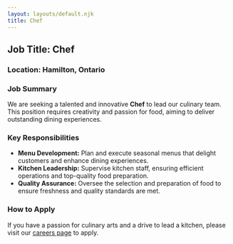 ```yaml
---
layout: layouts/default.njk
title: Chef
---
```

## Job Title: **Chef**

### Location: **Hamilton, Ontario**

### Job Summary
We are seeking a talented and innovative **Chef** to lead our culinary team. This position requires creativity and passion for food, aiming to deliver outstanding dining experiences.

### Key Responsibilities
- **Menu Development:** Plan and execute seasonal menus that delight customers and enhance dining experiences.
- **Kitchen Leadership:** Supervise kitchen staff, ensuring efficient operations and top-quality food preparation.
- **Quality Assurance:** Oversee the selection and preparation of food to ensure freshness and quality standards are met.

### How to Apply  
If you have a passion for culinary arts and a drive to lead a kitchen, please visit our [careers page](../Jobs/Chef) to apply.
